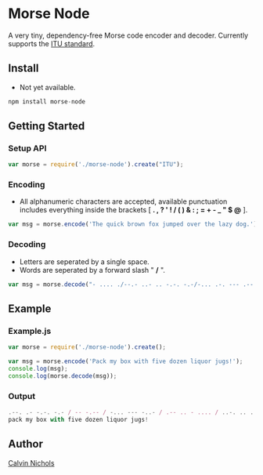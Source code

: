 Morse Node
==========

A very tiny, dependency-free Morse code encoder and decoder.
Currently supports the [ITU standard](https://en.wikipedia.org/wiki/Morse_code#International_Morse_Code).

Install
-------

 - Not yet available.

 ```javascript
 npm install morse-node
 ```

Getting Started
---------------

### Setup API
 ```javascript
 var morse = require('./morse-node').create("ITU");
 ```

### Encoding

 - All alphanumeric characters are accepted, available punctuation includes everything inside the brackets [ **. , ? ' ! / ( ) & : ; = + - _ " $ @** ].

 ```javascript
var msg = morse.encode('The quick brown fox jumped over the lazy dog.');
 ```

### Decoding

 - Letters are seperated by a single space.
 - Words are seperated by a forward slash " **/** ".

 ```javascript
var msg = morse.decode("- .... ./--.- ..- .. -.-. -.-/-... .-. --- .-- -./..-. --- -..-/.--- ..- -- .--. . -../--- ...- . .-./- .... ./.-.. .- --.. -.--/-.. --- --. .-.-.-");
 ```

Example
-------

### Example.js

 ```javascript
var morse = require('./morse-node').create();

var msg = morse.encode('Pack my box with five dozen liquor jugs!');
console.log(msg);
console.log(morse.decode(msg));
 ```

### Output

 ```javascript
.--. .- -.-. -.- / -- -.-- / -... --- -..- / .-- .. - .... / ..-. .. ...- . / -.. --- --.. . -. / .-.. .. --.- ..- --- .-. / .--- ..- --. ... -.-.--
pack my box with five dozen liquor jugs!
 ```

Author
------
[Calvin Nichols](https://github.com/calvindn)